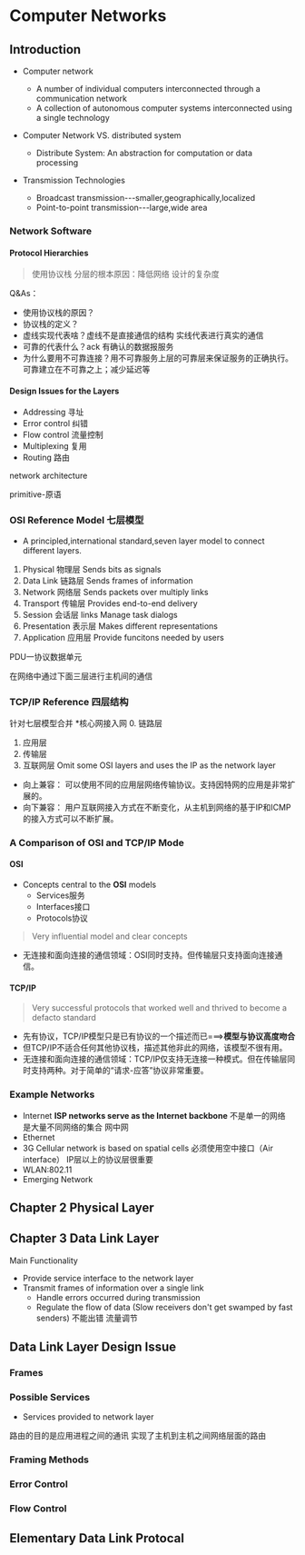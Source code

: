 # Computer Networks
## Introduction
- Computer network
	-  A number of individual computers interconnected through a communication network
	-  A collection of autonomous computer systems interconnected using a single technology
- Computer Network VS. distributed system
	- Distribute System:
	An abstraction for computation or data processing 

- Transmission Technologies
	- Broadcast transmission---smaller,geographically,localized
	- Point-to-point transmission---large,wide area

### Network Software
#### Protocol Hierarchies
> 使用协议栈 分层的根本原因：降低网络 设计的复杂度


Q&As：
- 使用协议栈的原因？
- 协议栈的定义？
- 虚线实现代表啥？虚线不是直接通信的结构 实线代表进行真实的通信
- 可靠的代表什么？ack 有确认的数据报服务
- 为什么要用不可靠连接？用不可靠服务上层的可靠层来保证服务的正确执行。可靠建立在不可靠之上；减少延迟等

#### Design Issues for the Layers
- Addressing 寻址
- Error control 纠错
- Flow control 流量控制
- Multiplexing 复用
- Routing 路由

network architecture

primitive-原语

### OSI Reference Model  七层模型
- A principled,international standard,seven layer model to connect different layers.
1. Physical 物理层
	Sends bits as signals
2. Data Link 链路层
	Sends frames of information
3. Network 网络层
	Sends packets over multiply links
4. Transport 传输层
	Provides end-to-end delivery
5. Session 会话层
	 links Manage task dialogs
6. Presentation 表示层
	Makes different representations 
7. Application 应用层
	 Provide funcitons needed by users

PDU一协议数据单元

在网络中通过下面三层进行主机间的通信

### TCP/IP Reference  四层结构
针对七层模型合并
*核心网接入网
0. 链路层
1. 应用层
2. 传输层
3. 互联网层
Omit some OSI layers and uses the IP as the network layer

- 向上兼容：
可以使用不同的应用层网络传输协议。支持因特网的应用是非常扩展的。
- 向下兼容：
用户互联网接入方式在不断变化，从主机到网络的基于IP和ICMP的接入方式可以不断扩展。

### A Comparison of OSI and TCP/IP Mode
#### OSI
- Concepts central to the **OSI** models
	- Services服务
	- Interfaces接口
	- Protocols协议

> Very influential model and clear concepts
- 无连接和面向连接的通信领域：OSI同时支持。但传输层只支持面向连接通信。
#### TCP/IP
> Very successful protocols that worked well and thrived to become a defacto standard

- 先有协议，TCP/IP模型只是已有协议的一个描述而已===>**模型与协议高度吻合**
- 但TCP/IP不适合任何其他协议栈，描述其他非此的网络，该模型不很有用。
- 无连接和面向连接的通信领域：TCP/IP仅支持无连接一种模式。但在传输层同时支持两种。对于简单的“请求-应答”协议非常重要。

### Example Networks
- Internet
**ISP networks serve as the Internet backbone**
不是单一的网络 是大量不同网络的集合
网中网
- Ethernet 
- 3G
Cellular network is based on spatial cells
必须使用空中接口（Air interface）
IP层以上的协议层很重要
- WLAN:802.11
- Emerging Network

## Chapter 2  Physical Layer
## Chapter 3  Data Link Layer
Main Functionality
- Provide service interface to the network layer
- Transmit frames of information over a single link
	- Handle errors occurred during transmission
	- Regulate the flow of data
		 (Slow receivers don't get swamped by fast senders)
不能出错 流量调节 

## Data Link Layer Design Issue
### Frames
### Possible Services
- Services provided to network layer

路由的目的是应用进程之间的通讯
实现了主机到主机之间网络层面的路由
### Framing Methods
### Error Control
### Flow Control

## Elementary Data Link Protocal






